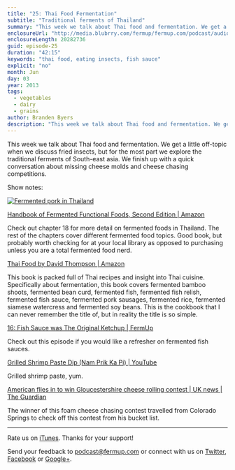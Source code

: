 ```yaml
---
title: "25: Thai Food Fermentation"
subtitle: "Traditional ferments of Thailand"
summary: "This week we talk about Thai food and fermentation. We get a little off-topic when we discuss fried insects, but for the most part we explore the traditional ferments of South-east asia. We finish up with a quick conversation about missing cheese molds and cheese chasing competitions."
enclosureUrl: "http://media.blubrry.com/fermup/fermup.com/podcast/audio/fermup-25.mp3"
enclosureLength: 20282736
guid: episode-25
duration: "42:15"
keywords: "thai food, eating insects, fish sauce"
explicit: "no"
month: Jun
day: 03
year: 2013
tags:
  - vegetables
  - dairy
  - grains
author: Branden Byers
description: "This week we talk about Thai food and fermentation. We get a little off-topic when we discuss fried insects, but for the most part we explore the traditional ferments of South-east asia. We finish up with a quick conversation about missing cheese molds and cheese chasing competitions."
---
```

This week we talk about Thai food and fermentation. We get a little off-topic when we discuss fried insects, but for the most part we explore the traditional ferments of South-east asia. We finish up with a quick conversation about missing cheese molds and cheese chasing competitions.

Show notes:

<a href="https://commons.wikimedia.org/wiki/File:Sai_krok_isan.jpg" target="_blank" alt="Thai fermented pork" title="Fermented pork in Thailand | Wikipedia"><img src="/images/thai-fermented-pork.jpg" alt="Fermented pork in Thailand"></a>

[Handbook of Fermented Functional Foods, Second Edition | Amazon](http://www.amazon.com/exec/obidos/ASIN/1420053264/fermup-20)

Check out chapter 18 for more detail on fermented foods in Thailand. The rest of the chapters cover different fermented food topics. Good book, but probably worth checking for at your local library as opposed to purchasing unless you are a total fermented food nerd.

[Thai Food by David Thompson | Amazon](http://www.amazon.com/exec/obidos/ASIN/1580084621/fermup-20)

This book is packed full of Thai recipes and insight into Thai cuisine. Specifically about fermentation, this book covers fermented bamboo shoots, fermented bean curd, fermented fish, fermented fish relish, fermented fish sauce, fermented pork sausages, fermented rice, fermented siamese watercress and fermented soy beans. This is the cookbook that I can never remember the title of, but in reality the title is so simple.

[16: Fish Sauce was The Original Ketchup | FermUp](http://fermup.com/podcast/16/)

Check out this episode if you would like a refresher on fermented fish sauces.

[Grilled Shrimp Paste Dip (Nam Prik Ka Pi) | YouTube](http://www.youtube.com/watch?v=STLgsfREwOY)

Grilled shrimp paste, yum.

[American flies in to win Gloucestershire cheese rolling contest | UK news | The Guardian](http://www.guardian.co.uk/uk/2013/may/27/gloucestershire-cheese-rolling-race)

The winner of this foam cheese chasing contest travelled from Colorado Springs to check off this contest from his bucket list.


---

Rate us on [iTunes](http://itunes.apple.com/podcast/fermup-fermented-food-podcast/id593958494). Thanks for your support!

Send your feedback to <a href="mailto:podcast@fermup.com">podcast@fermup.com</a> or connect with us on [Twitter](https://twitter.com/fermup), [Facebook](http://www.facebook.com/fermup) or [Google+](https://plus.google.com/105180856926180817750).

